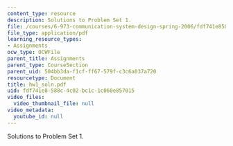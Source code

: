 ```yaml
---
content_type: resource
description: Solutions to Problem Set 1.
file: /courses/6-973-communication-system-design-spring-2006/fdf741e8588c4c02bc1c1c060e857015_hw1_soln.pdf
file_type: application/pdf
learning_resource_types:
- Assignments
ocw_type: OCWFile
parent_title: Assignments
parent_type: CourseSection
parent_uid: 504bb3da-f1cf-ff67-579f-c3c6a037a720
resourcetype: Document
title: hw1_soln.pdf
uid: fdf741e8-588c-4c02-bc1c-1c060e857015
video_files:
  video_thumbnail_file: null
video_metadata:
  youtube_id: null
---
```

Solutions to Problem Set 1.

